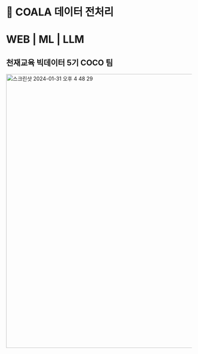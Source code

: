 # 🐨 COALA 데이터 전처리 

# WEB | ML | LLM

## 천재교육 빅데이터 5기 COCO 팀 </br>

<img width="743" alt="스크린샷 2024-01-31 오후 4 48 29" src="https://github.com/hariqueen/Llama2-python-chat/assets/62236700/2fea35f8-172a-46b4-bfbc-eea20d9ce966">
</br>

